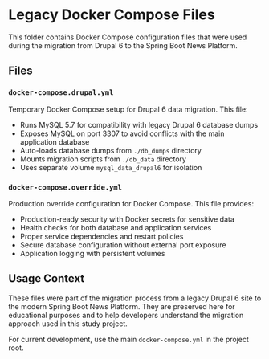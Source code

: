 # Legacy Docker Compose Files

This folder contains Docker Compose configuration files that were used during the migration from Drupal 6 to the Spring Boot News Platform.

## Files

### `docker-compose.drupal.yml`
Temporary Docker Compose setup for Drupal 6 data migration. This file:
- Runs MySQL 5.7 for compatibility with legacy Drupal 6 database dumps
- Exposes MySQL on port 3307 to avoid conflicts with the main application database
- Auto-loads database dumps from `./db_dumps` directory
- Mounts migration scripts from `./db_data` directory
- Uses separate volume `mysql_data_drupal6` for isolation

### `docker-compose.override.yml`
Production override configuration for Docker Compose. This file provides:
- Production-ready security with Docker secrets for sensitive data
- Health checks for both database and application services
- Proper service dependencies and restart policies
- Secure database configuration without external port exposure
- Application logging with persistent volumes

## Usage Context

These files were part of the migration process from a legacy Drupal 6 site to the modern Spring Boot News Platform. They are preserved here for educational purposes and to help developers understand the migration approach used in this study project.

For current development, use the main `docker-compose.yml` in the project root.